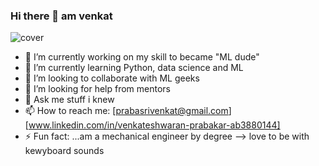 ### Hi there 👋 am venkat
![cover](https://user-images.githubusercontent.com/71251675/93054768-81632e00-f687-11ea-88d8-b1f2f3fec243.png)

- 🔭 I’m currently working on my skill to became "ML dude"
- 🌱 I’m currently learning Python, data science and ML
- 👯 I’m looking to collaborate with  ML geeks
- 🤔 I’m looking for help from mentors
- 💬 Ask me stuff i knew
- 📫 How to reach me: [prabasrivenkat@gmail.com]  [www.linkedin.com/in/venkateshwaran-prabakar-ab3880144]
- ⚡ Fun fact: ...am a mechanical engineer by degree
--> love to be with kewyboard sounds
